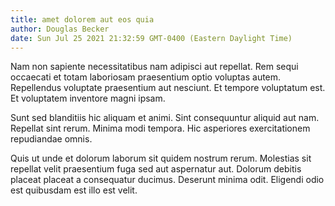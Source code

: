 ```yaml
---
title: amet dolorem aut eos quia
author: Douglas Becker
date: Sun Jul 25 2021 21:32:59 GMT-0400 (Eastern Daylight Time)
---
```

Nam non sapiente necessitatibus nam adipisci aut repellat. Rem sequi occaecati et totam laboriosam praesentium optio voluptas autem. Repellendus voluptate praesentium aut nesciunt. Et tempore voluptatum est. Et voluptatem inventore magni ipsam.

 Sunt sed blanditiis hic aliquam et animi. Sint consequuntur aliquid aut nam. Repellat sint rerum. Minima modi tempora. Hic asperiores exercitationem repudiandae omnis.

 Quis ut unde et dolorum laborum sit quidem nostrum rerum. Molestias sit repellat velit praesentium fuga sed aut aspernatur aut. Dolorum debitis placeat placeat a consequatur ducimus. Deserunt minima odit. Eligendi odio est quibusdam est illo est velit.